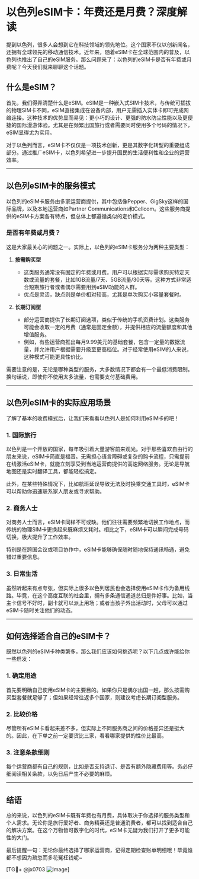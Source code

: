 # 以色列eSIM卡：年费还是月费？深度解读

提到以色列，很多人会想到它在科技领域的领先地位。这个国家不仅以创新闻名，还拥有全球领先的移动通信技术。近年来，随着eSIM卡在全球范围内的普及，以色列也推出了自己的eSIM服务。那么问题来了：以色列的eSIM卡是否有年费或月费呢？今天我们就来聊聊这个话题。

## 什么是eSIM？

首先，我们得弄清楚什么是eSIM。eSIM是一种嵌入式SIM卡技术，与传统可插拔的物理SIM卡不同，eSIM直接集成在设备内部，用户无需插入实体卡即可完成网络连接。这种技术的优势显而易见：更小巧的设计、更强的防水防尘性能以及更便捷的国际漫游体验。尤其是在频繁出国旅行或者需要同时使用多个号码的情况下，eSIM显得尤为实用。

对于以色列而言，eSIM卡不仅仅是一项技术创新，更是其数字化转型的重要组成部分。通过推广eSIM卡，以色列希望进一步提升国民的生活便利性和企业的运营效率。

---

## 以色列eSIM卡的服务模式

以色列的eSIM卡服务由多家运营商提供，其中包括像Pepper、GigSky这样的国际品牌，以及本地运营商如Partner Communications和Cellcom。这些服务商提供的eSIM卡方案各有特点，但总体上都遵循类似的定价模式。

### 是否有年费或月费？

这是大家最关心的问题之一。实际上，以色列的eSIM卡服务分为两种主要类型：

1. **按需购买型**
   - 这类服务通常没有固定的年费或月费。用户可以根据实际需求购买特定天数或流量的套餐，比如1GB流量/7天、5GB流量/30天等。这种方式非常适合短期旅行者或者偶尔需要用到eSIM功能的人群。
   - 优点是灵活，缺点则是单价相对较高，尤其是单次购买小容量套餐时。

2. **长期订阅型**
   - 部分运营商提供了长期订阅选项，类似于传统的手机资费计划。这类服务可能会收取一定的月费（通常是固定金额），并提供相应的流量额度和其他增值服务。
   - 例如，有些运营商推出每月9.99美元的基础套餐，包含一定量的数据流量，并允许用户根据需要升级至更高档位。对于经常使用eSIM的人来说，这种模式可能更具性价比。

需要注意的是，无论是哪种类型的服务，大多数情况下都会有一个最低消费限制。换句话说，即使你不使用太多流量，也需要支付基础费用。

---

## 以色列eSIM卡的实际应用场景

了解了基本的收费模式后，让我们来看看以色列人是如何利用eSIM卡的吧！

### 1. 国际旅行
以色列是一个开放的国家，每年吸引着大量游客前来观光。对于那些喜欢自由行的朋友来说，eSIM卡简直是福音。无需担心语言障碍或复杂的购卡流程，只需提前在线激活eSIM卡，就能立刻享受到当地运营商提供的高速网络服务。无论是导航地图还是实时翻译工具，都能轻松搞定。

此外，在某些特殊情况下，比如航班延误导致无法及时换乘交通工具时，eSIM卡可以帮助你迅速联系家人朋友或寻求帮助。

### 2. 商务人士
对商务人士而言，eSIM卡同样不可或缺。他们往往需要频繁地切换工作地点，而传统的物理SIM卡更换起来既麻烦又耗时。相比之下，eSIM卡可以瞬间完成号码切换，极大提升了工作效率。

特别是在跨国会议或项目协作中，eSIM卡能够确保随时随地保持通讯畅通，避免错过重要信息。

### 3. 日常生活
虽然听起来有点夸张，但实际上很多以色列居民也会选择使用eSIM卡作为备用线路。毕竟，在这个高度互联的社会里，拥有多条通信通道总归是件好事。比如，当主卡信号不好时，副卡就可以派上用场；或者当孩子外出活动时，父母可以通过eSIM卡随时关注他们的动态。

---

## 如何选择适合自己的eSIM卡？

既然以色列的eSIM卡种类繁多，那么我们应该如何挑选呢？以下几点或许能给你一些启发：

### 1. 确定用途
首先要明确自己使用eSIM卡的主要目的。如果你只是偶尔出国一趟，那么按需购买型套餐就足够了；但如果经常往返多个国家，则建议考虑长期订阅型服务。

### 2. 比较价格
尽管所有eSIM卡看起来差不多，但实际上不同服务商之间的价格差异还是挺大的。因此，在下单之前一定要货比三家，看看哪家提供的性价比最高。

### 3. 注意条款细则
每个运营商都有自己的规则，比如是否支持退订、是否有额外隐藏费用等。务必仔细阅读相关条款，以免日后产生不必要的麻烦。

---

## 结语

总的来说，以色列的eSIM卡既有年费也有月费，具体取决于你选择的服务类型和个人需求。无论你是旅行爱好者、商务精英还是普通消费者，都可以找到适合自己的解决方案。在这个万物皆可数字化的时代，eSIM卡无疑为我们打开了更多可能性的大门。

最后提醒一句：无论你最终选择了哪家运营商，记得定期检查账单明细哦！毕竟谁都不想因为疏忽而多花冤枉钱呢~

[TG💪+ @jx0703 ![Image](https://github.com/user-attachments/assets/dbca1d08-cadb-493c-b0ec-ad6f7a83f270)]
